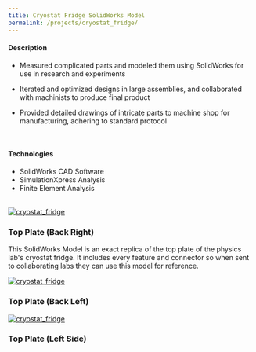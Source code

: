```yaml
---
title: Cryostat Fridge SolidWorks Model
permalink: /projects/cryostat_fridge/
---
```


#### Description

- Measured complicated parts and modeled them using SolidWorks for use in research and experiments

- Iterated and optimized designs in large assemblies, and collaborated with machinists to produce final product

- Provided detailed drawings of intricate parts to machine shop for manufacturing, adhering to standard protocol

<br />

#### Technologies

- SolidWorks CAD Software
- SimulationXpress Analysis
- Finite Element Analysis

<br />

<div class="row">

  <div class="col-lg-12">
    <div class="thumbnail">
      <div class="image">
        <a href="{{site.url}}/assets/img/projects/cryostat_fridge/Model Picture 1.JPG.jpg"><img src="{{site.url}}/assets/img/projects/cryostat_fridge/Model Picture 1.JPG.jpg" class="img-responsive" alt="cryostat_fridge"></a>
      </div>
      <div class="caption">
        <h3>Top Plate (Back Right)</h3>
        <p>This SolidWorks Model is an exact replica of the top plate of the physics lab's cryostat fridge. It includes every feature and connector so when sent to collaborating labs they can use this model for reference.</p>
      </div>
    </div>
  </div>

  <div class="col-lg-12">
    <div class="thumbnail">
      <div class="image">
        <a href="{{site.url}}/assets/img/projects/cryostat_fridge/Model Picture 2.JPG.jpg"><img src="{{site.url}}/assets/img/projects/cryostat_fridge/Model Picture 2.JPG.jpg" class="img-responsive" alt="cryostat_fridge"></a>
      </div>
      <div class="caption">
        <h3>Top Plate (Back Left)</h3>
      </div>
    </div>
  </div>

  <div class="col-lg-12">
    <div class="thumbnail">
      <div class="image">
        <a href="{{site.url}}/assets/img/projects/cryostat_fridge/Model Picture 3.JPG.jpg"><img src="{{site.url}}/assets/img/projects/cryostat_fridge/Model Picture 3.JPG.jpg" class="img-responsive" alt="cryostat_fridge"></a>
      </div>
      <div class="caption">
        <h3>Top Plate (Left Side)</h3>
      </div>
    </div>
  </div>

</div>
